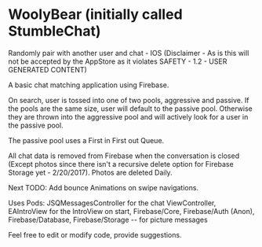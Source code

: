 # WoolyBear (initially called StumbleChat)
Randomly pair with another user and chat - IOS (Disclaimer - As is this will not be accepted by the AppStore as it violates SAFETY - 1.2 - USER GENERATED CONTENT)

A basic chat matching application using Firebase. 

On search, user is tossed into one of two pools, aggressive and passive. If the pools are the same size, user will default to 
the passive pool. Otherwise they are thrown into the aggressive pool and will actively look for a user in the passive pool. 

The passive pool uses a First in First out Queue.

All chat data is removed from Firebase when the conversation is closed (Except photos since there isn't a recursive delete option for Firebase Storage yet - 2/20/2017). Photos are deleted Daily.

Next TODO: Add bounce Animations on swipe navigations.

Uses Pods:
JSQMessagesController for the chat ViewController,
EAIntroView for the IntroView on start,
Firebase/Core, 
Firebase/Auth (Anon),
Firebase/Database, 
Firebase/Storage -- for picture messages

Feel free to edit or modify code, provide suggestions. 
